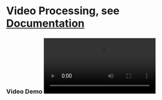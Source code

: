 # Video Processing, see [Documentation](https://github.com/bmar97/Python_Projects/blob/main/video_processing/videoProcessing.ipynb)

### Video Demo ![Watch the video](https://github.com/bmar97/Python_Projects/blob/main/video_processing/project.demo.mov?raw=true)
